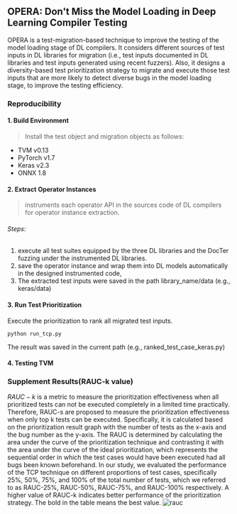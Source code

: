 ## OPERA: Don't Miss the Model Loading in Deep Learning Compiler Testing
OPERA is a test-migration-based technique to improve the testing of the model loading stage of DL compilers.
It considers different sources of test inputs in DL libraries for migration (i.e., test inputs documented in DL libraries and test inputs generated using recent fuzzers).
Also, it designs a diversity-based test prioritization strategy to migrate and execute those test inputs that are more likely to detect diverse bugs in the model loading stage, to improve the testing efficiency.


### Reproducibility

####  1. Build Environment
> Install the test object and migration objects as follows:
* TVM v0.13
* PyTorch v1.7
* Keras v2.3
* ONNX 1.8


#### 2. Extract Operator Instances
> instruments each operator API in the sources code of DL compilers for operator instance extraction.
###### Steps:
  1) execute all test suites equipped by the three DL libraries and the DocTer fuzzing under the instrumented DL libraries.
  2) save the operator instance and wrap them into DL models automatically in the designed instrumented code,
  3) The extracted test inputs were saved in the path library_name/data (e.g., keras/data)


####  3. Run Test Prioritization
Execute the prioritization to rank all migrated test inputs.
```
python run_tcp.py
```
The result was saved in the current path (e.g., ranked_test_case_keras.py)

#### 4. Testing TVM



### Supplement Results(RAUC-k value)
$RAUC-k$ is a metric to measure the prioritization effectiveness when all prioritized tests can not be executed completely in a limited time practically. 
Therefore, RAUC-s are proposed to measure the prioritization effectiveness when only top k tests can be executed.
Specifically, it is calculated based on the prioritization result graph with the number of tests as the x-axis and the bug number as the y-axis.
The RAUC is determined by calculating the area under the curve of the prioritization technique and contrasting it with the area under the curve of the ideal prioritization, which represents the sequential order in which the test cases would have been executed had all bugs been known beforehand.
In our study, we evaluated the performance of the TCP technique on different proportions of test cases, specifically 25\%, 50\%, 75\%, and 100\% of the total number of tests, which we referred to as RAUC-25\%, RAUC-50\%, RAUC-75\%, and RAUC-100\% respectively. A higher value of RAUC-k indicates better performance of the prioritization strategy. The bold in the table means the best value.
![rauc](https://github.com/AnonymousWorks/OPERA/assets/89679728/57c206d4-2c8e-46b6-bbc3-269b18f2a299)


